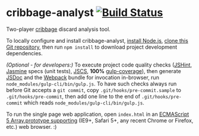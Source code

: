 # cribbage-analyst [![Build Status](https://travis-ci.org/markafitzgerald1/cribbage-analyst.svg?branch=master)](https://travis-ci.org/markafitzgerald1/cribbage-analyst)
Two-player [cribbage](https://en.wikipedia.org/wiki/Cribbage) discard analysis tool.

To locally configure and install cribbage-analyst, [install Node.js](https://nodejs.org/en/), [clone this Git repository](https://help.github.com/articles/cloning-a-repository/), then run `npm install` to download project development dependencies.

_(Optional - for developers:)_ To execute project code quality checks ([JSHint](http://jshint.com/), [Jasmine](http://jasmine.github.io/2.4/introduction.html) specs (unit tests), [JSCS](http://jscs.info/), **100%** [gulp-coverage](https://github.com/dylanb/gulp-coverage)), then generate [JSDoc](http://usejsdoc.org/index.html) and the [Webpack](https://webpack.github.io/) bundle for invocation in-browser, run `node_modules/gulp-cli/bin/gulp.js`. To have such checks always run before Git accepts a `git commit`, copy `.git/hooks/pre-commit.sample` to `.git/hooks/pre-commit`, then add one line to the end of `.git/hooks/pre-commit` which reads `node_modules/gulp-cli/bin/gulp.js`.

To run the single page web application, open `index.html` in an [ECMAScript 5 Array.prototype supporting](http://kangax.github.io/compat-table/es5/) (IE9+, Safari 5+, any recent Chrome or Firefox, etc.) web browser. :)
